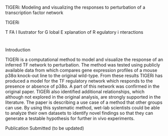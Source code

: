 
TIGERi: Modeling and visualizing the responses to perturbation of a transcription factor network

TIGERi

T FA I llustrator for G lobal E xplanation of R egulatory i nteractions

#

Introduction

TIGERi is a computational method to model and visualize the response of an inferred TF network to perturbation. The method was tested using publicly available data from which compares gene expression profiles of a mouse p38α knock-out line to the original wild-type. From these results TIGERi has produced a model for the TF regulatory network which responds to the presence or absence of p38α. A part of this network was confirmed in the original paper. TIGERi also identified additional relationships, which although not explored in the original analysis, are strongly supported in the literature. The paper is describing a use case of a method that other groups can use. By using this systematic method, wet-lab scientists could be able to analyze their own datasets to identify novel findings so that they can generate a testable hypothesis for further in vivo experiments.

Publication
Submitted (to be updated)
